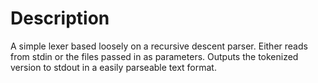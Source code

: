 # Description
A simple lexer based loosely on a recursive descent parser.
Either reads from stdin or the files passed in as parameters.
Outputs the tokenized version to stdout in a easily parseable text format.
